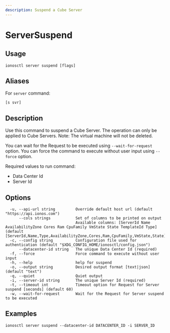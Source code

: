 ```yaml
---
description: Suspend a Cube Server
---
```


# ServerSuspend

## Usage

```text
ionosctl server suspend [flags]
```

## Aliases

For `server` command:

```text
[s svr]
```

## Description

Use this command to suspend a Cube Server. The operation can only be applied to Cube Servers. Note: The virtual machine will not be deleted.

You can wait for the Request to be executed using `--wait-for-request` option. You can force the command to execute without user input using `--force` option.

Required values to run command:

* Data Center Id
* Server Id

## Options

```text
  -u, --api-url string         Override default host url (default "https://api.ionos.com")
      --cols strings           Set of columns to be printed on output 
                               Available columns: [ServerId Name AvailabilityZone Cores Ram CpuFamily VmState State TemplateId Type] (default [ServerId,Name,Type,AvailabilityZone,Cores,Ram,CpuFamily,VmState,State])
  -c, --config string          Configuration file used for authentication (default "$XDG_CONFIG_HOME/ionosctl/config.json")
      --datacenter-id string   The unique Data Center Id (required)
  -f, --force                  Force command to execute without user input
  -h, --help                   help for suspend
  -o, --output string          Desired output format [text|json] (default "text")
  -q, --quiet                  Quiet output
  -i, --server-id string       The unique Server Id (required)
  -t, --timeout int            Timeout option for Request for Server suspend [seconds] (default 60)
  -w, --wait-for-request       Wait for the Request for Server suspend to be executed
```

## Examples

```text
ionosctl server suspend --datacenter-id DATACENTER_ID -i SERVER_ID
```

